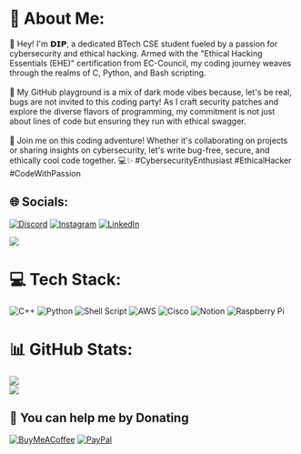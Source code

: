 # 💫 About Me:
👋 Hey! I'm 𝗗𝗜𝗣, a dedicated BTech CSE student fueled by a passion for cybersecurity and ethical hacking. Armed with the "Ethical Hacking Essentials (EHE)" certification from EC-Council, my coding journey weaves through the realms of C, Python, and Bash scripting.<br><br>🌌 My GitHub playground is a mix of dark mode vibes because, let's be real, bugs are not invited to this coding party! As I craft security patches and explore the diverse flavors of programming, my commitment is not just about lines of code but ensuring they run with ethical swagger.<br><br>🚀 Join me on this coding adventure! Whether it's collaborating on projects or sharing insights on cybersecurity, let's write bug-free, secure, and ethically cool code together. 💻✨ #CybersecurityEnthusiast #EthicalHacker #CodeWithPassion


## 🌐 Socials:
[![Discord](https://img.shields.io/badge/Discord-%237289DA.svg?logo=discord&logoColor=white)](https://discord.gg/https://discord.gg/35mJVvMA5p) [![Instagram](https://img.shields.io/badge/Instagram-%23E4405F.svg?logo=Instagram&logoColor=white)](https://instagram.com/dip.bash) [![LinkedIn](https://img.shields.io/badge/LinkedIn-%230077B5.svg?logo=linkedin&logoColor=white)](https://linkedin.com/in/saumyadipjana2003) 

[![](https://visitcount.itsvg.in/api?id=dip-bash&icon=5&color=0)](https://visitcount.itsvg.in)
# 💻 Tech Stack:
![C++](https://img.shields.io/badge/c++-%2300599C.svg?style=for-the-badge&logo=c%2B%2B&logoColor=white) ![Python](https://img.shields.io/badge/python-3670A0?style=for-the-badge&logo=python&logoColor=ffdd54) ![Shell Script](https://img.shields.io/badge/shell_script-%23121011.svg?style=for-the-badge&logo=gnu-bash&logoColor=white) ![AWS](https://img.shields.io/badge/AWS-%23FF9900.svg?style=for-the-badge&logo=amazon-aws&logoColor=white) ![Cisco](https://img.shields.io/badge/cisco-%23049fd9.svg?style=for-the-badge&logo=cisco&logoColor=black) ![Notion](https://img.shields.io/badge/Notion-%23000000.svg?style=for-the-badge&logo=notion&logoColor=white) ![Raspberry Pi](https://img.shields.io/badge/-RaspberryPi-C51A4A?style=for-the-badge&logo=Raspberry-Pi)
# 📊 GitHub Stats:
![](https://github-readme-streak-stats.herokuapp.com/?user=dip-bash&theme=calm&hide_border=false)<br/>
![](https://github-readme-stats.vercel.app/api/top-langs/?username=dip-bash&theme=calm&hide_border=false&include_all_commits=true&count_private=true&layout=compact)


  ## 🙏 You can help me by Donating
  [![BuyMeACoffee](https://img.shields.io/badge/Buy%20Me%20a%20Coffee-ffdd00?style=for-the-badge&logo=buy-me-a-coffee&logoColor=black)](https://buymeacoffee.com/dip.bash) [![PayPal](https://img.shields.io/badge/PayPal-00457C?style=for-the-badge&logo=paypal&logoColor=white)](https://paypal.me/@86602) 

